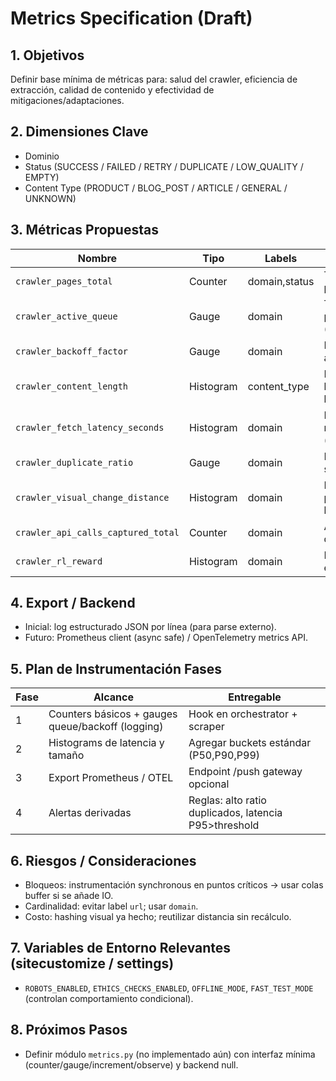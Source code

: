 # Metrics Specification (Draft)

## 1. Objetivos

Definir base mínima de métricas para: salud del crawler, eficiencia de extracción, calidad de contenido y efectividad de mitigaciones/adaptaciones.

## 2. Dimensiones Clave

- Dominio
- Status (SUCCESS / FAILED / RETRY / DUPLICATE / LOW_QUALITY / EMPTY)
- Content Type (PRODUCT / BLOG_POST / ARTICLE / GENERAL / UNKNOWN)

## 3. Métricas Propuestas

| Nombre | Tipo | Labels | Descripción | Fuente | Frecuencia |
|--------|------|--------|-------------|--------|------------|
| `crawler_pages_total` | Counter | domain,status | Total de resultados procesados | Orchestrator `_update_domain_metrics` | Each page |
| `crawler_active_queue` | Gauge | domain | Tamaño cola pendiente (snapshot) | Orchestrator | Periodic / event |
| `crawler_backoff_factor` | Gauge | domain | Backoff actual adaptativo | Orchestrator domain_metrics | Cambio/anomalía |
| `crawler_content_length` | Histogram | content_type | Distribución longitud contenido limpio | Scraper `_process_content` | Each success |
| `crawler_fetch_latency_seconds` | Histogram | domain | Latencia de navegación (goto+networkidle) | Scraper timing | Each page |
| `crawler_duplicate_ratio` | Gauge | domain | Ratio duplicados sobre total | Post-cálculo (scan) | Periodic (batch) |
| `crawler_visual_change_distance` | Histogram | domain | Distancia perceptual entre hashes | Orchestrator `_check_for_visual_changes` | On change |
| `crawler_api_calls_captured_total` | Counter | domain | APIs JSON descubiertas | Scraper listener | Each capture |
| `crawler_rl_reward` | Histogram | domain | Recompensas RL emitidas | Orchestrator `_perform_rl_learning` | On learning |

## 4. Export / Backend

- Inicial: log estructurado JSON por línea (para parse externo).
- Futuro: Prometheus client (async safe) / OpenTelemetry metrics API.

## 5. Plan de Instrumentación Fases

| Fase | Alcance | Entregable |
|------|---------|-----------|
| 1 | Counters básicos + gauges queue/backoff (logging) | Hook en orchestrator + scraper |
| 2 | Histograms de latencia y tamaño | Agregar buckets estándar (P50,P90,P99) |
| 3 | Export Prometheus / OTEL | Endpoint /push gateway opcional |
| 4 | Alertas derivadas | Reglas: alto ratio duplicados, latencia P95>threshold |

## 6. Riesgos / Consideraciones

- Bloqueos: instrumentación synchronous en puntos críticos -> usar colas buffer si se añade IO.
- Cardinalidad: evitar label `url`; usar `domain`.
- Costo: hashing visual ya hecho; reutilizar distancia sin recálculo.

## 7. Variables de Entorno Relevantes (sitecustomize / settings)

- `ROBOTS_ENABLED`, `ETHICS_CHECKS_ENABLED`, `OFFLINE_MODE`, `FAST_TEST_MODE` (controlan comportamiento condicional).

## 8. Próximos Pasos

- Definir módulo `metrics.py` (no implementado aún) con interfaz mínima (counter/gauge/increment/observe) y backend null.

